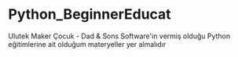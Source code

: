 # Python_BeginnerEducat
Ulutek Maker Çocuk - Dad &amp; Sons Software'in  vermiş olduğu Python eğitimlerine ait olduğum materyeller yer almalıdır 
